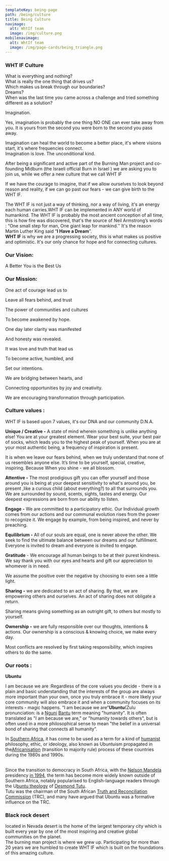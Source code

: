 ```yaml
---
templateKey: being-page
path: /being/culture
title: Being Culture
navimage:
  alt: WhtIf team
  image: /img/culture.png
mobilenavimage:
  alt: WhtIf team
  image: /img/page-cards/being_triangle.png
---
```

### WHT IF Culture

What is everything and nothing?\
What is really the one thing that drives us?\
Which makes us break through our boundaries?\
Dreams?\
When was the last time you came across a challenge and tried something different as a solution?

Imagination. 

Yes, imagination is probably the one thing NO ONE can ever take away from you. It is yours from the second you were born to the second you pass away.

Imagination can heal the world to become a better place, it's where visions start, it's where frequencies connect.\
Imagination is love. The unconditional kind.

After being a significant and active part of the Burning Man project and co-founding Midburn (the Israeli official Burn in Israel ) we are asking you to join us, while we offer a new culture that we call WHT IF

If we have the courage to imagine, that if we allow ourselves to look beyond reason and reality, if we can go past our fears - we can give birth to the WHT IF.

The WHT IF is not just a way of thinking, nor a way of living, it's an energy each human carries.WHT IF can be implemented in ANY world of humankind. The WHT IF is probably the most ancient conception of all time, this is how fire was discovered, that's the source of Neil Armstrong’s words : “One small step for man, One giant leap for mankind.'' It's the reason Martin Luther King said “**I Have a Dream**”.**\
WHT IF** is why we are a progressing society, this is what makes us positive and optimistic. It's our only chance for hope and for connecting cultures.





### Our Vision:

A Better You is the Best Us



### Our Mission:

One act of courage lead us to

Leave all fears behind, and trust

The power of communities and cultures

To become awakened by hope.



One day later clarity was manifested

And honesty was revealed.



It was love and truth that lead us

To become active, humbled, and

Set our intentions.



We are bridging between hearts, and

Connecting opportunities by joy and creativity.



We are encouraging transformation through participation.



### Culture values :

WHT IF is based upon 7 values, it's our DNA and our community D.N.A.



**Unique / Creative -** A state of mind wherein something is unlike anything else! You are at your greatest element. Wear your best suite, your best pair of socks, which leads you to the highest peak of yourself. When you are at your most authentic being, a frequency of inspiration is present.

It is when we leave our fears behind, when we truly understand that none of us resembles anyone else. It’s time to be yourself, special, creative, inspiring. Because When you shine - we all blossom.



**Attentive -** The most prodigious gift you can offer yourself and those around you is being at your deepest sensitivity to what's around you, be present ,like a curious child (about everything?) to all that surrounds you. We are surrounded by sound, scents, sights, tastes and energy. Our deepest expressions are born from our ability to listen.



**Engage -** We are committed to a participatory ethic. Our Individual growth comes from our actions and our communal evolution rises from the power to recognize it. We engage by example, from being inspired, and never by preaching.

**Equilibrium -** All of our souls are equal, one is never above the other. We seek to find the ultimate balance between our dreams and our fulfillment. Everyone is invited to dream and everyone is invited to engage.



**Gratitude** - We encourage all human beings to be at their purest kindness. We say thank you with our eyes and hearts and gift our appreciation to whomever is in need.

We assume the positive over the negative by choosing to even see a little light.



**Sharing -** we are dedicated to an act of sharing. By that, we are empowering others and ourselves. An act of sharing does not obligate a return.

Sharing means giving something as an outright gift, to others but mostly to yourself.



**Ownership -** we are fully responsible over our thoughts, intentions & actions. Our ownership is a conscious & knowing choice, we make every day.

Most conflicts are resolved by first taking responsibility, which inspires others to do the same.



### Our roots :



**Ubuntu**

I am because we are :Regardless of the core values you decide - there is a plain and basic understanding that the interests of the group are always more important than your own, once you truly embrace it - more likely your core community will also embrace it and when a community focuses on its interests - magic happens. “I am because we are”**Ubuntu**(Zulu pronunciation: is a [Nguni](https://en.wikipedia.org/wiki/Nguni_languages) [Bantu](https://en.wikipedia.org/wiki/Bantu_languages) term meaning "humanity". It is often translated as "I am because we are," or "humanity towards others", but is often used in a more philosophical sense to mean "the belief in a universal bond of sharing that connects all humanity".

In [Southern Africa](https://en.wikipedia.org/wiki/Southern_Africa), it has come to be used as a term for a kind of [humanist](https://en.wikipedia.org/wiki/Humanism) philosophy, ethic, or ideology, also known as Ubuntuism propagated in the[Africanisation](https://en.wikipedia.org/wiki/Africanization) (transition to majority rule) process of these countries during the 1980s and 1990s.

\
Since the transition to democracy in South Africa, with the [Nelson Mandela](https://en.wikipedia.org/wiki/Nelson_Mandela) presidency [in 1994](https://en.wikipedia.org/wiki/South_African_general_election,_1994), the term has become more widely known outside of Southern Africa, notably popularised to English-language readers through the U[buntu theology](https://en.wikipedia.org/wiki/Ubuntu_theology) of [Desmond Tutu](https://en.wikipedia.org/wiki/Desmond_Tutu).\
Tutu was the chairman of the South African [Truth and Reconciliation Commission](https://en.wikipedia.org/wiki/Truth_and_Reconciliation_Commission_(South_Africa)) (TRC), and many have argued that Ubuntu was a formative influence on the TRC.



### Black rock desert

located in Nevada desert is the home of the largest temporary city which is built every year by one of the most inspiring and creative global communities on the planet.\
The burning man project is where we grew up. Participating for more than 20 years we are humbled to create WHT IF which is built on the foundations of this amazing culture.